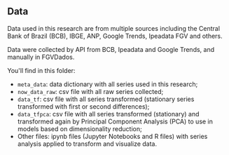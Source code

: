 ## Data 

Data used in this research are from multiple sources including the Central Bank of Brazil (BCB), IBGE, ANP, Google Trends, Ipeadata FGV and others. 

Data were collected by API from BCB, Ipeadata and Google Trends, and manually in FGVDados.

You'll find in this folder:

- ``meta_data``: data dictionary with all series used in this research;
- ``now_data_raw``: csv file with all raw series collected;
- ``data_tf``: csv file with all series transformed (stationary series transformed with first or second differences);
- ``data_tfpca``: csv file with all series transformed (stationary) and transformed again by Principal Component Analysis (PCA) to use in models based on dimensionality reduction;
- Other files: ipynb files (Jupyter Notebooks and R files) with series analysis applied to transform and visualize data. 
